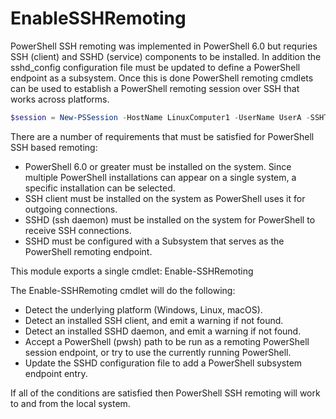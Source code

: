 # EnableSSHRemoting

PowerShell SSH remoting was implemented in PowerShell 6.0 but requries SSH (client) and SSHD (service) components to be installed.
In addition the sshd_config configuration file must be updated to define a PowerShell endpoint as a subsystem.
Once this is done PowerShell remoting cmdlets can be used to establish a PowerShell remoting session over SSH that works across platforms. 

```powershell
$session = New-PSSession -HostName LinuxComputer1 -UserName UserA -SSHTransport
```

There are a number of requirements that must be satisfied for PowerShell SSH based remoting:

- PowerShell 6.0 or greater must be installed on the system.
Since multiple PowerShell installations can appear on a single system, a specific installation can be selected.
- SSH client must be installed on the system as PowerShell uses it for outgoing connections.
- SSHD (ssh daemon) must be installed on the system for PowerShell to receive SSH connections.
- SSHD must be configured with a Subsystem that serves as the PowerShell remoting endpoint.

This module exports a single cmdlet: Enable-SSHRemoting

The Enable-SSHRemoting cmdlet will do the following:

- Detect the underlying platform (Windows, Linux, macOS).
- Detect an installed SSH client, and emit a warning if not found.
- Detect an installed SSHD daemon, and emit a warning if not found.
- Accept a PowerShell (pwsh) path to be run as a remoting PowerShell session endpoint, or try to use the currently running PowerShell.
- Update the SSHD configuration file to add a PowerShell subsystem endpoint entry.

If all of the conditions are satisfied then PowerShell SSH remoting will work to and from the local system.
